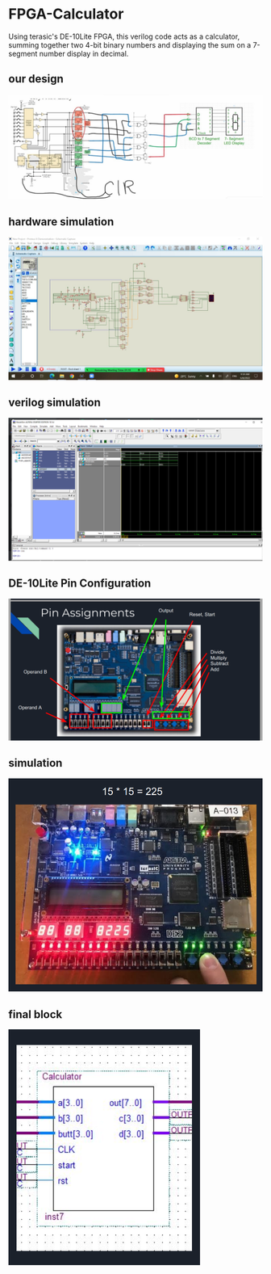 # FPGA-Calculator
Using terasic's DE-10Lite FPGA, this verilog code acts as a calculator, summing together two 4-bit binary numbers and displaying the sum on a 7-segment number display in decimal.

## our design
![alt text](https://github.com/Abram1111/calculatro/blob/main/WhatsApp%20Image%202022-06-02%20at%2011.57.12%20PM.jpeg)
## hardware simulation
![alt text](https://github.com/Abram1111/calculatro/blob/main/WhatsApp%20Image%202022-06-08%20at%2010.00.19%20AM.jpeg)
## verilog simulation
![alt text](https://github.com/Abram1111/calculatro/blob/main/Screenshot%20(97).png)
## DE-10Lite Pin Configuration

![alt text](https://github.com/Abram1111/calculatro/blob/main/Screenshot%20(95).png)
## simulation
![alt text](https://github.com/Abram1111/calculatro/blob/main/Screenshot%20(96).png)
## final block
![alt text](https://github.com/Abram1111/calculatro/blob/main/Screenshot%202022-06-08%20080038.png)
